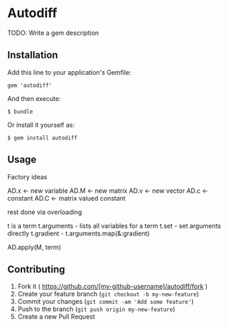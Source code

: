# Autodiff

TODO: Write a gem description

## Installation

Add this line to your application's Gemfile:

    gem 'autodiff'

And then execute:

    $ bundle

Or install it yourself as:

    $ gem install autodiff

## Usage


Factory ideas

AD.x <- new variable
AD.M <- new matrix
AD.v <- new vector
AD.c <- constant
AD.C <- matrix valued constant

rest done via overloading

t is a term
t.arguments - lists all variables for a term
t.set - set arguments directly
t.gradient - t.arguments.map(&:gradient)

AD.apply(M, term)

## Contributing

1. Fork it ( https://github.com/[my-github-username]/autodiff/fork )
2. Create your feature branch (`git checkout -b my-new-feature`)
3. Commit your changes (`git commit -am 'Add some feature'`)
4. Push to the branch (`git push origin my-new-feature`)
5. Create a new Pull Request
